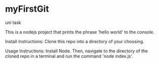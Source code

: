 # myFirstGit
uni task

This is a nodejs project that prints the phrase 'hello world' to the console.

Install Instructions:
Clone this repo into a directory of your choosing.

Usage Instrucitons:
Install Node. Then, navigate to the directory of the cloned repo in a terminal and run the command 'node index.js'.
